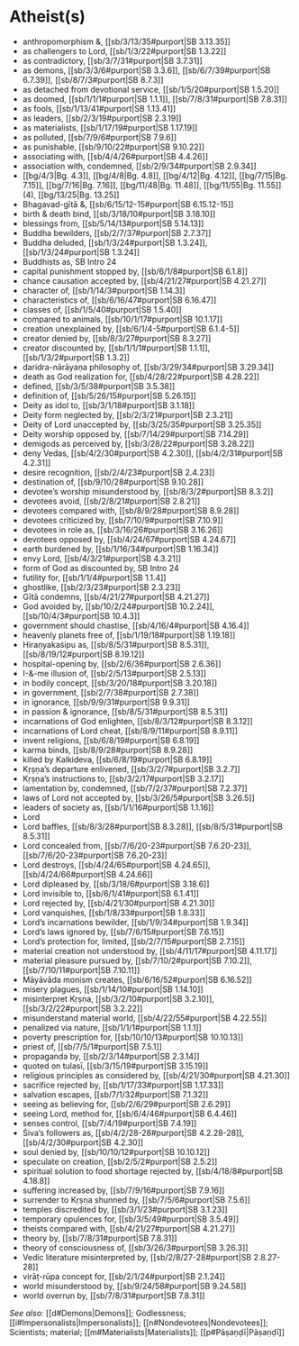 # Atheist(s)

* anthropomorphism &, [[sb/3/13/35#purport|SB 3.13.35]]
* as challengers to Lord, [[sb/1/3/22#purport|SB 1.3.22]]
* as contradictory, [[sb/3/7/31#purport|SB 3.7.31]]
* as demons, [[sb/3/3/6#purport|SB 3.3.6]], [[sb/6/7/39#purport|SB 6.7.39]], [[sb/8/7/3#purport|SB 8.7.3]]
* as detached from devotional service, [[sb/1/5/20#purport|SB 1.5.20]]
* as doomed, [[sb/1/1/1#purport|SB 1.1.1]], [[sb/7/8/31#purport|SB 7.8.31]]
* as fools, [[sb/1/13/41#purport|SB 1.13.41]]
* as leaders, [[sb/2/3/19#purport|SB 2.3.19]]
* as materialists, [[sb/1/17/19#purport|SB 1.17.19]]
* as polluted, [[sb/7/9/6#purport|SB 7.9.6]]
* as punishable, [[sb/9/10/22#purport|SB 9.10.22]]
* associating with, [[sb/4/4/26#purport|SB 4.4.26]]
* association with, condemned, [[sb/2/9/34#purport|SB 2.9.34]]
*  [[bg/4/3|Bg. 4.3]], [[bg/4/8|Bg. 4.8]], [[bg/4/12|Bg. 4.12]], [[bg/7/15|Bg. 7.15]], [[bg/7/16|Bg. 7.16]], [[bg/11/48|Bg. 11.48]], [[bg/11/55|Bg. 11.55]] (4), [[bg/13/25|Bg. 13.25]]
* Bhagavad-gītā &, [[sb/6/15/12-15#purport|SB 6.15.12-15]]
* birth & death bind, [[sb/3/18/10#purport|SB 3.18.10]]
* blessings from, [[sb/5/14/13#purport|SB 5.14.13]]
* Buddha bewilders, [[sb/2/7/37#purport|SB 2.7.37]]
* Buddha deluded, [[sb/1/3/24#purport|SB 1.3.24]], [[sb/1/3/24#purport|SB 1.3.24]]
* Buddhists as, SB Intro 24
* capital punishment stopped by, [[sb/6/1/8#purport|SB 6.1.8]]
* chance causation accepted by, [[sb/4/21/27#purport|SB 4.21.27]]
* character of, [[sb/1/14/3#purport|SB 1.14.3]]
* characteristics of, [[sb/6/16/47#purport|SB 6.16.47]]
* classes of, [[sb/1/5/40#purport|SB 1.5.40]]
* compared to animals, [[sb/10/1/17#purport|SB 10.1.17]]
* creation unexplained by, [[sb/6/1/4-5#purport|SB 6.1.4-5]]
* creator denied by, [[sb/8/3/27#purport|SB 8.3.27]]
* creator discounted by, [[sb/1/1/1#purport|SB 1.1.1]], [[sb/1/3/2#purport|SB 1.3.2]]
* daridra-nārāyaṇa philosophy of, [[sb/3/29/34#purport|SB 3.29.34]]
* death as God realization for, [[sb/4/28/22#purport|SB 4.28.22]]
* defined, [[sb/3/5/38#purport|SB 3.5.38]]
* definition of, [[sb/5/26/15#purport|SB 5.26.15]]
* Deity as idol to, [[sb/3/1/18#purport|SB 3.1.18]]
* Deity form neglected by, [[sb/2/3/21#purport|SB 2.3.21]]
* Deity of Lord unaccepted by, [[sb/3/25/35#purport|SB 3.25.35]]
* Deity worship opposed by, [[sb/7/14/29#purport|SB 7.14.29]]
* demigods as perceived by, [[sb/3/28/22#purport|SB 3.28.22]]
* deny Vedas, [[sb/4/2/30#purport|SB 4.2.30]], [[sb/4/2/31#purport|SB 4.2.31]]
* desire recognition, [[sb/2/4/23#purport|SB 2.4.23]]
* destination of, [[sb/9/10/28#purport|SB 9.10.28]]
* devotee’s worship misunderstood by, [[sb/8/3/2#purport|SB 8.3.2]]
* devotees avoid, [[sb/2/8/21#purport|SB 2.8.21]]
* devotees compared with, [[sb/8/9/28#purport|SB 8.9.28]]
* devotees criticized by, [[sb/7/10/9#purport|SB 7.10.9]]
* devotees in role as, [[sb/3/16/26#purport|SB 3.16.26]]
* devotees opposed by, [[sb/4/24/67#purport|SB 4.24.67]]
* earth burdened by, [[sb/1/16/34#purport|SB 1.16.34]]
* envy Lord, [[sb/4/3/21#purport|SB 4.3.21]]
* form of God as discounted by, SB Intro 24
* futility for, [[sb/1/1/4#purport|SB 1.1.4]]
* ghostlike, [[sb/2/3/23#purport|SB 2.3.23]]
* Gītā condemns, [[sb/4/21/27#purport|SB 4.21.27]]
* God avoided by, [[sb/10/2/24#purport|SB 10.2.24]], [[sb/10/4/3#purport|SB 10.4.3]]
* government should chastise, [[sb/4/16/4#purport|SB 4.16.4]]
* heavenly planets free of, [[sb/1/19/18#purport|SB 1.19.18]]
* Hiraṇyakaśipu as, [[sb/8/5/31#purport|SB 8.5.31]], [[sb/8/19/12#purport|SB 8.19.12]]
* hospital-opening by, [[sb/2/6/36#purport|SB 2.6.36]]
* I-&-me illusion of, [[sb/2/5/13#purport|SB 2.5.13]]
* in bodily concept, [[sb/3/20/18#purport|SB 3.20.18]]
* in government, [[sb/2/7/38#purport|SB 2.7.38]]
* in ignorance, [[sb/9/9/31#purport|SB 9.9.31]]
* in passion & ignorance, [[sb/8/5/31#purport|SB 8.5.31]]
* incarnations of God enlighten, [[sb/8/3/12#purport|SB 8.3.12]]
* incarnations of Lord cheat, [[sb/8/9/11#purport|SB 8.9.11]]
* invent religions, [[sb/6/8/19#purport|SB 6.8.19]]
* karma binds, [[sb/8/9/28#purport|SB 8.9.28]]
* killed by Kalkideva, [[sb/6/8/19#purport|SB 6.8.19]]
* Kṛṣṇa’s departure enlivened, [[sb/3/2/7#purport|SB 3.2.7]]
* Kṛṣṇa’s instructions to, [[sb/3/2/17#purport|SB 3.2.17]]
* lamentation by, condemned, [[sb/7/2/37#purport|SB 7.2.37]]
* laws of Lord not accepted by, [[sb/3/26/5#purport|SB 3.26.5]]
* leaders of society as, [[sb/1/1/16#purport|SB 1.1.16]]
* Lord 
* Lord baffles, [[sb/8/3/28#purport|SB 8.3.28]], [[sb/8/5/31#purport|SB 8.5.31]]
* Lord concealed from, [[sb/7/6/20-23#purport|SB 7.6.20-23]], [[sb/7/6/20-23#purport|SB 7.6.20-23]]
* Lord destroys, [[sb/4/24/65#purport|SB 4.24.65]], [[sb/4/24/66#purport|SB 4.24.66]]
* Lord dipleased by, [[sb/3/18/6#purport|SB 3.18.6]]
* Lord invisible to, [[sb/6/1/41#purport|SB 6.1.41]]
* Lord rejected by, [[sb/4/21/30#purport|SB 4.21.30]]
* Lord vanquishes, [[sb/1/8/33#purport|SB 1.8.33]]
* Lord’s incarnations bewilder, [[sb/1/9/34#purport|SB 1.9.34]]
* Lord’s laws ignored by, [[sb/7/6/15#purport|SB 7.6.15]]
* Lord’s protection for, limited, [[sb/2/7/15#purport|SB 2.7.15]]
* material creation not understood by, [[sb/4/11/17#purport|SB 4.11.17]]
* material pleasure pursued by, [[sb/7/10/2#purport|SB 7.10.2]], [[sb/7/10/11#purport|SB 7.10.11]]
* Māyāvāda monism creates, [[sb/6/16/52#purport|SB 6.16.52]]
* misery plagues, [[sb/1/14/10#purport|SB 1.14.10]]
* misinterpret Kṛṣṇa, [[sb/3/2/10#purport|SB 3.2.10]], [[sb/3/2/22#purport|SB 3.2.22]]
* misunderstand material world, [[sb/4/22/55#purport|SB 4.22.55]]
* penalized via nature, [[sb/1/1/1#purport|SB 1.1.1]]
* poverty prescription for, [[sb/10/10/13#purport|SB 10.10.13]]
* priest of, [[sb/7/5/1#purport|SB 7.5.1]]
* propaganda by, [[sb/2/3/14#purport|SB 2.3.14]]
* quoted on tulasī, [[sb/3/15/19#purport|SB 3.15.19]]
* religious principles as considered by, [[sb/4/21/30#purport|SB 4.21.30]]
* sacrifice rejected by, [[sb/1/17/33#purport|SB 1.17.33]]
* salvation escapes, [[sb/7/1/32#purport|SB 7.1.32]]
* seeing as believing for, [[sb/2/6/29#purport|SB 2.6.29]]
* seeing Lord, method for, [[sb/6/4/46#purport|SB 6.4.46]]
* senses control, [[sb/7/4/19#purport|SB 7.4.19]]
* Śiva’s followers as, [[sb/4/2/28-28#purport|SB 4.2.28-28]], [[sb/4/2/30#purport|SB 4.2.30]]
* soul denied by, [[sb/10/10/12#purport|SB 10.10.12]]
* speculate on creation, [[sb/2/5/2#purport|SB 2.5.2]]
* spiritual solution to food shortage rejected by, [[sb/4/18/8#purport|SB 4.18.8]]
* suffering increased by, [[sb/7/9/16#purport|SB 7.9.16]]
* surrender to Kṛṣṇa shunned by, [[sb/7/5/6#purport|SB 7.5.6]]
* temples discredited by, [[sb/3/1/23#purport|SB 3.1.23]]
* temporary opulences for, [[sb/3/5/49#purport|SB 3.5.49]]
* theists compared with, [[sb/4/21/27#purport|SB 4.21.27]]
* theory by, [[sb/7/8/31#purport|SB 7.8.31]]
* theory of consciousness of, [[sb/3/26/3#purport|SB 3.26.3]]
* Vedic literature misinterpreted by, [[sb/2/8/27-28#purport|SB 2.8.27-28]]
* virāṭ-rūpa concept for, [[sb/2/1/24#purport|SB 2.1.24]]
* world misunderstood by, [[sb/9/24/58#purport|SB 9.24.58]]
* world overrun by, [[sb/7/8/31#purport|SB 7.8.31]]

*See also:* [[d#Demons|Demons]]; Godlessness; [[i#Impersonalists|Impersonalists]]; [[n#Nondevotees|Nondevotees]]; Scientists; material; [[m#Materialists|Materialists]]; [[p#Pāṣaṇḍī|Pāṣaṇḍī]]
